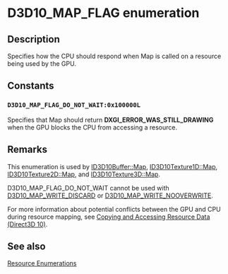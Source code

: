 # D3D10_MAP_FLAG enumeration

## Description

Specifies how the CPU should respond when Map is called on a resource being used by the GPU.

## Constants

### `D3D10_MAP_FLAG_DO_NOT_WAIT:0x100000L`

Specifies that Map should return **DXGI_ERROR_WAS_STILL_DRAWING** when the GPU blocks the CPU from accessing a resource.

## Remarks

This enumeration is used by [ID3D10Buffer::Map](https://learn.microsoft.com/windows/desktop/api/d3d10/nf-d3d10-id3d10buffer-map), [ID3D10Texture1D::Map](https://learn.microsoft.com/windows/desktop/api/d3d10/nf-d3d10-id3d10texture1d-map), [ID3D10Texture2D::Map](https://learn.microsoft.com/windows/desktop/api/d3d10/nf-d3d10-id3d10texture2d-map), and [ID3D10Texture3D::Map](https://learn.microsoft.com/windows/desktop/api/d3d10/nf-d3d10-id3d10texture3d-map).

D3D10_MAP_FLAG_DO_NOT_WAIT cannot be used with [D3D10_MAP_WRITE_DISCARD](https://learn.microsoft.com/windows/desktop/api/d3d10/ne-d3d10-d3d10_map) or [D3D10_MAP_WRITE_NOOVERWRITE](https://learn.microsoft.com/windows/desktop/api/d3d10/ne-d3d10-d3d10_map).

For more information about potential conflicts between the GPU and CPU during resource mapping, see [Copying and Accessing Resource Data (Direct3D 10)](https://learn.microsoft.com/windows/desktop/direct3d10/d3d10-graphics-programming-guide-resources-mapping).

## See also

[Resource Enumerations](https://learn.microsoft.com/windows/desktop/direct3d10/d3d10-graphics-reference-resource-enums)